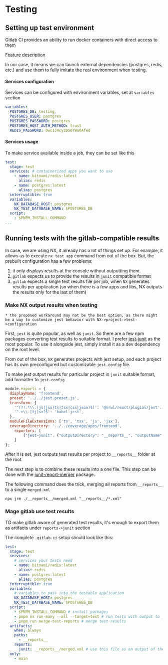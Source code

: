 # Testing

## Setting up test environment
Gitlab CI provides an ability to run docker containers with direct access to them

[Feature description](https://docs.gitlab.com/ee/ci/services/)

In our case, it means we can launch external dependencies (postgres, redis, etc.) and use them to fully imitate the real environment when testing.

#### Services configuration
Services can be configured with environment variables, set at `variables` section

```yaml
variables:
  POSTGRES_DB: testing
  POSTGRES_USER: postgres
  POSTGRES_PASSWORD: postgres
  POSTGRES_HOST_AUTH_METHOD: trust
  REDIS_PASSWORD: Owc1J4cy3DS0TWn0Afed
```

#### Services usage
To make service available inside a job, they can be set like this

```yaml
test:
  stage: test
  services: # containerized apps you want to use
    - name: bitnami/redis:latest
      alias: redis
    - name: postgres:latest
      alias: postgres
  interruptible: true
  variables:
    NX_DATABASE_HOST: postgres
    NX_TEST_DATABASE_NAME: $POSTGRES_DB
  script:
    - $PNPM_INSTALL_COMMAND
...
```

## Running tests with the gitlab-compatible results

In case, we are using NX, it already has a lot of things set up.
For example, it allows us to execute `nx test app` command from out of the box. 
But, the prebuilt configuration has a few problems:
1) it only displays results at the console without outputting them.
2) `gitlab` expects us to provide the results in `junit` compatible format
3) `gitlab` expects a single test results file per job, when `NX` generates results per application (so when there is a few apps and libs, NX outputs the results only for the last of them)

### Make NX output results when testing
`* the proposed workaround may not be the best option, as there might be a way to customize jest behavior with NX->project->test->configuration`

First, `jest` is quite popular, as well as `junit`. 
So there are a few npm packages converting test results to suitable format. 
I prefer [jest-junit](https://www.npmjs.com/package/jest-junit) as the most popular.
To use it alongside jest, simply install it as a dev dependency on the root level.

From out of the box, `NX` generates projects with jest setup, and each project has its own preconfigured but customizable `jest.config` file.

To make jest output results for particular project in `junit` suitable format, add formatter to `jest-config` 

```javascript
module.exports = {
  displayName: 'frontend',
  preset: '../../jest.preset.js',
  transform: {
    '^(?!.*\\.(js|jsx|ts|tsx|css|json)$)': '@nrwl/react/plugins/jest',
    '^.+\\.[tj]sx?$': 'babel-jest',
  },
  moduleFileExtensions: ['ts', 'tsx', 'js', 'jsx'],
  coverageDirectory: '../../coverage/apps/frontend',
	reporters: [
		["jest-junit", {"outputDirectory": "__reports__", "outputName": "frontend.xml"}]
	]
};

```

After it is set, jest outputs test results per project to `__reports__` folder at the root.

The next step is to combine these results into a one file. 
This step can be done with the [junit-report-merger](https://www.npmjs.com/package/junit-report-merger) package.

The following command does the trick, merging all reports from `__reports__` to a single `merged.xml`
```shell
npx jrm ./__reports__/merged.xml "__reports__/*.xml"
```

### Mage gitlab use test results
TO make gitlab aware of generated test results, it's enough to export them as artifacts under `reports->junit` section

The complete `.gitlab-ci` setup should look like this:
```yaml
test:
  stage: test
  services:
    # services your tests need
    - name: bitnami/redis:latest
      alias: redis
    - name: postgres:latest
      alias: postgres
  interruptible: true
  variables:
    # variables to pass into the testable application
    NX_DATABASE_HOST: postgres
    NX_TEST_DATABASE_NAME: $POSTGRES_DB
  script:
    - $PNPM_INSTALL_COMMAND # install packages
    - pnpm nx run-many --all --target=test # run tests with output to __reports__ folder
    - pnpm run merge-test-reports # merge test results
  artifacts:
    when: always
    paths:
      - __reports__
    reports:
      junit: __reports__/merged.xml # use this file as an output of the whole testing process
  only:
    - main
```
